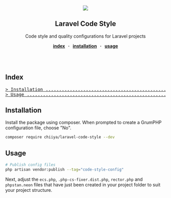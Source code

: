 <br />
<div align="center">
  <p align="center">
    <a href="https://php.net/" target="_blank"><img src="https://img.shields.io/badge/php-%3E%3D%208.1-8892BF.svg"></a>
  </p>

  <strong>
    <h2 align="center">Laravel Code Style</h2>
  </strong>

  <p align="center">
    Code style and quality configurations for Laravel projects
  </p>

  <p align="center">
    <strong>
    <a href="#index">index</a>
    &nbsp; &middot; &nbsp;
    <a href="#installation">installation</a>
    &nbsp; &middot; &nbsp;
    <a href="#usage">usage</a>
    </strong>
  </p>

  <br>
</div>
<br />

## Index

<pre>
<a href="#installation"
>> Installation ..................................................................... </a>
<a href="#usage"
>> Usage ............................................................................ </a>
</pre>

## Installation

Install the package using composer. When prompted to create a GrumPHP configuration file, choose "No".

```bash
composer require chiiya/laravel-code-style --dev
```

## Usage

```bash
# Publish config files
php artisan vendor:publish --tag="code-style-config"
```

Next, adjust the `ecs.php`, `.php-cs-fixer.dist.php`, `rector.php` and `phpstan.neon` files 
that have just been created in your project folder to suit your project structure.
